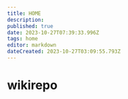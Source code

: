 ```yaml
---
title: HOME
description: 
published: true
date: 2023-10-27T07:39:33.996Z
tags: home
editor: markdown
dateCreated: 2023-10-27T03:09:55.793Z
---
```


# wikirepo
